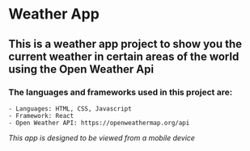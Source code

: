 # Weather App

## This is a weather app project to show you the current weather in certain areas of the world using the Open Weather Api

### The languages and frameworks used in this project are: 
    - Languages: HTML, CSS, Javascript
    - Framework: React
    - Open Weather API: https://openweathermap.org/api


*This app is designed to be viewed from a mobile device*
